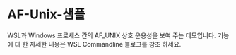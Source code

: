 # <a name="af-unix-sample"></a>AF-Unix-샘플

WSL과 Windows 프로세스 간의 AF_UNIX 상호 운용성을 보여 주는 데모입니다. 기능에 대 한 자세한 내용은 WSL Commandline 블로그를 참조 하세요.
